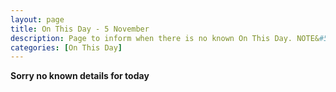 ```yaml
---
layout: page
title: On This Day - 5 November
description: Page to inform when there is no known On This Day. NOTE&#58; There may still be comments.
categories: [On This Day]
---
```


**Sorry no known details for today**

